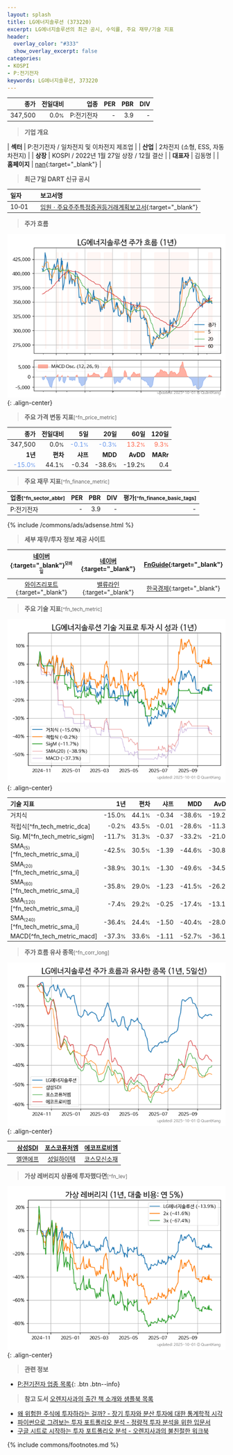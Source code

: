 ```yaml
---
layout: splash
title: LG에너지솔루션 (373220)
excerpt: LG에너지솔루션의 최근 공시, 수익률, 주요 재무/기술 지표
header:
  overlay_color: "#333"
  show_overlay_excerpt: false
categories:
- KOSPI
- P:전기전자
keywords: LG에너지솔루션, 373220
---
```


| **종가** | **전일대비** | **업종** | **PER** | **PBR** | **DIV** |
| -------: | -----------: | -------: | ------: | ------: | ------: |
| 347,500 | 0.0<small>%</small> | P:전기전자 | - | 3.9 | - |

<!-- more -->


> **기업 개요**<a id="company"></a>

| <span style="white-space:nowrap;">**섹터**</span> | P:전기전자 / 일차전지 및 이차전지 제조업 |
| <span style="white-space:nowrap;">**산업**</span> | 2차전지 (소형, ESS, 자동차전지) |
| <span style="white-space:nowrap;">**상장**</span> | KOSPI / 2022년 1월 27일 상장 / 12월 결산 |
| <span style="white-space:nowrap;">**대표자**</span> | 김동명 |
| <span style="white-space:nowrap;">**홈페이지**</span> | [nan](nan){:target="_blank"} |


> **최근 7일 DART 신규 공시**<a id="dart"></a>

| **일자** |      | **보고서명** |
| :------- | :--- | :----------- |
| 10&#x2011;01 | | [임원ㆍ주요주주특정증권등거래계획보고서](https://dart.fss.or.kr/dsaf001/main.do?rcpNo=20251001000515){:target="_blank"} |


> **주가 흐름**<a id="price"></a>

![373220](/stock/images/373220.png){: .align-center}


> **주요 가격 변동 지표**<small>[^fn_price_metric]</small>

| **종가** | **전일대비** | **5일** | **20일** | **60일** | **120일** |
| -------: | -----------: | ------: | -------: | -------: | --------: |
| 347,500 | 0.0<small>%</small> | <span style="color: cornflowerblue">-0.1<small>%</small></span> | <span style="color: cornflowerblue">-0.3<small>%</small></span> | <span style="color: tomato">13.2<small>%</small></span> | <span style="color: tomato">9.3<small>%</small></span> |
| **1년** | **편차** | **샤프** | **MDD** | **AvDD** | **MARr** |
| <span style="color: cornflowerblue">-15.0<small>%</small></span> | 44.1<small>%</small> | -0.34 | -38.6<small>%</small> | -19.2<small>%</small> | 0.4 |


> **주요 재무 지표**<small>[^fn_finance_metric]</small>

| **업종**<small>[^fn_sector_abbr]</small> | **PER** | **PBR** | **DIV** | **평가**<small>[^fn_finance_basic_tags]</small> |
| :--------------------------------------- | ------: | ------: | ------: | ----------------------------------------------: |
| P:전기전자 | - | 3.9 | - | - |



{% include /commons/ads/adsense.html %}

> **세부 재무/투자 정보 제공 사이트**

| [네이버](https://m.stock.naver.com/domestic/stock/373220/finance/summary){:target="_blank"}<sup><small>모바일</small></sup> | [네이버](https://finance.naver.com/item/coinfo.naver?code=373220){:target="_blank"} | [FnGuide](https://comp.fnguide.com/SVO2/ASP/SVD_Invest.asp?gicode=A373220&MenuYn=Y){:target="_blank"} |
| :---: | :---: | :---: |
| [와이즈리포트](https://comp.wisereport.co.kr/company/c1040001.aspx?cmp_cd=373220){:target="_blank"} | [밸류라인](https://www.valueline.co.kr/finance/summary/373220){:target="_blank"} | [한국경제](https://markets.hankyung.com/stock/373220/financial-summary){:target="_blank"} |


> **주요 기술 지표**<small>[^fn_tech_metric]</small>


![373220](/stock/images/373220_tech.png){: .align-center}

| **기술 지표** | **1년** | **편차** | **샤프** | **MDD** | **AvDD** |
| :------------ | ------: | -----------: | -------: | ------: | -------: |
| 거치식 | -15.0<small>%</small> | 44.1<small>%</small> | -0.34 | -38.6<small>%</small> | -19.2<small>%</small> |
| 적립식[^fn_tech_metric_dca] | -0.2<small>%</small> | 43.5<small>%</small> | -0.01 | -28.6<small>%</small> | -11.3<small>%</small> |
| Sig. M[^fn_tech_metric_sigm] | -11.7<small>%</small> | 31.3<small>%</small> | -0.37 | -33.2<small>%</small> | -21.0<small>%</small> |
| SMA<small><sub>(5)</sub></small>[^fn_tech_metric_sma_i] | -42.5<small>%</small> | 30.5<small>%</small> | -1.39 | -44.6<small>%</small> | -30.8<small>%</small> |
| SMA<small><sub>(20)</sub></small>[^fn_tech_metric_sma_i] | -38.9<small>%</small> | 30.1<small>%</small> | -1.30 | -49.6<small>%</small> | -34.5<small>%</small> |
| SMA<small><sub>(60)</sub></small>[^fn_tech_metric_sma_i] | -35.8<small>%</small> | 29.0<small>%</small> | -1.23 | -41.5<small>%</small> | -26.2<small>%</small> |
| SMA<small><sub>(120)</sub></small>[^fn_tech_metric_sma_i] | -7.4<small>%</small> | 29.2<small>%</small> | -0.25 | -17.4<small>%</small> | -13.1<small>%</small> |
| SMA<small><sub>(240)</sub></small>[^fn_tech_metric_sma_i] | -36.4<small>%</small> | 24.4<small>%</small> | -1.50 | -40.4<small>%</small> | -28.0<small>%</small> |
| MACD[^fn_tech_metric_macd] | -37.3<small>%</small> | 33.6<small>%</small> | -1.11 | -52.7<small>%</small> | -36.1<small>%</small> |


> **주가 흐름 유사 종목**<a id="corr"></a><small>[^fn_corr_long]</small>

![373220](/stock/images/373220_corr.png){: .align-center}

|       | [삼성SDI](/006400/) | [포스코퓨처엠](/003670/) | [에코프로비엠](/247540/) |
| :---: | :------------------------------------: | :------------------------------------: | :------------------------------------: |
|       | [엘앤에프](/066970/) | [성일하이텍](/365340/) | [코스모신소재](/005070/) |


> **가상 레버리지 상품에 투자했다면**<a id="2x"></a><small>[^fn_lev]</small>

![373220](/stock/images/373220_2x.png){: .align-center}


> **관련 정보**

- [P:전기전자 업종 목록](/stats/sector/kospi_업종_전기전자_종목/){: .btn .btn--info}

> **참고 도서** [오렌지사과의 출간 책 소개와 샘플북 목록](https://kongdori.tistory.com/691)

- [왜 위험한 주식에 투자하라는 걸까? - 장기 투자와 분산 투자에 대한 통계학적 시각](https://kongdori.tistory.com/421)
- [파이썬으로 그려보는 투자 포트폴리오 분석  - 정량적 투자 분석을 위한 입문서](https://kongdori.tistory.com/643)
- [구글 시트로 시작하는 투자 포트폴리오 분석 - 오렌지사과의 불친절한 워크북](https://kongdori.tistory.com/449)


{% include commons/footnotes.md %}